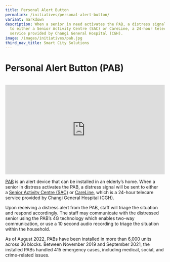 ```yaml
---
title: Personal Alert Button
permalink: /initiatives/personal-alert-button/
variant: markdown
description: When a senior in need activates the PAB, a distress signal is sent
  to either a Senior Activity Centre (SAC) or CareLine, a 24-hour telecare
  service provided by Changi General Hospital (CGH).
image: /images/initiatives/pab.jpg
third_nav_title: Smart City Solutions
---
```

# Personal Alert Button (PAB)

<br>

<div style="max-width: 1280px">
    <div style="height: 0;
            overflow: hidden;
            position: relative;
            padding-bottom: 56.25%;">
        <iframe src="https://www.youtube.com/embed/D-xG_UQiTy4?si=Ut8WkSNnqWD9DCvQ" height="720" width="1280" frameborder="0" title="YouTube video player" allow="accelerometer; autoplay; clipboard-write; encrypted-media; gyroscope; picture-in-picture" style="top: 0;
                left: 0;
                right: 0;
                bottom: 0;
                height: 100%;
                border: none;
                max-width: 100%;
                position: absolute;"></iframe>
    </div>
</div>

[PAB](https://www.developer.tech.gov.sg/products/categories/sensor-platforms-and-internet-of-things/pab/overview.html) is an alert device that can be installed in an elderly’s home. When a senior in distress activates the PAB, a distress signal will be sent to either a&nbsp;[Senior Activity Centre (SAC)](https://www.healthhub.sg/a-z/medical-and-care-facilities/8/senior_activity_centre)&nbsp;or&nbsp;[CareLine](https://www.singhealth.com.sg/rhs/live-well/CareLine/about-us), which is a 24-hour telecare service provided by Changi General Hospital (CGH).

Upon receiving a distress alert from the PAB, staff will triage the situation and respond accordingly. The staff may communicate with the distressed senior using the PAB’s 4G technology which enables two-way communication, or use a 10 second audio recording to triage the situation within the household.

As of August 2022, PABs have been installed in more than 6,000 units across 36 blocks. Between November 2019 and September 2021, the installed PABs handled 415 emergency cases, including medical, social, and crime-related issues.